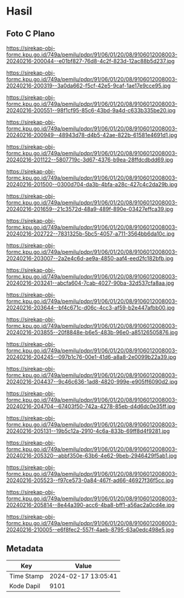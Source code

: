 # Hasil

## Foto C Plano

https://sirekap-obj-formc.kpu.go.id/749a/pemilu/pdpr/91/06/01/20/08/9106012008003-20240216-200044--e01bf827-76d8-4c2f-823d-12ac88b5d237.jpg

https://sirekap-obj-formc.kpu.go.id/749a/pemilu/pdpr/91/06/01/20/08/9106012008003-20240216-200319--3a0da662-f5cf-42e5-9caf-1ae17e9cce95.jpg

https://sirekap-obj-formc.kpu.go.id/749a/pemilu/pdpr/91/06/01/20/08/9106012008003-20240216-200551--98f1cf95-85c6-43bd-9a4d-c633b335be20.jpg

https://sirekap-obj-formc.kpu.go.id/749a/pemilu/pdpr/91/06/01/20/08/9106012008003-20240216-200949--48943d78-d4b5-42ae-822b-61581e4691d1.jpg

https://sirekap-obj-formc.kpu.go.id/749a/pemilu/pdpr/91/06/01/20/08/9106012008003-20240216-201122--5807719c-3d67-4376-b9ea-28ffdcdbdd69.jpg

https://sirekap-obj-formc.kpu.go.id/749a/pemilu/pdpr/91/06/01/20/08/9106012008003-20240216-201500--0300d704-da3b-4bfa-a28c-427c4c2da29b.jpg

https://sirekap-obj-formc.kpu.go.id/749a/pemilu/pdpr/91/06/01/20/08/9106012008003-20240216-201659--21c3572d-48a9-489f-890e-03427effca39.jpg

https://sirekap-obj-formc.kpu.go.id/749a/pemilu/pdpr/91/06/01/20/08/9106012008003-20240216-202722--7831325b-5bc5-4057-a711-3564bb6da10c.jpg

https://sirekap-obj-formc.kpu.go.id/749a/pemilu/pdpr/91/06/01/20/08/9106012008003-20240216-203007--2a2e4c6d-ae9a-4850-aaf4-eed2fc182bfb.jpg

https://sirekap-obj-formc.kpu.go.id/749a/pemilu/pdpr/91/06/01/20/08/9106012008003-20240216-203241--abcfa604-7cab-4027-90ba-32d537cfa8aa.jpg

https://sirekap-obj-formc.kpu.go.id/749a/pemilu/pdpr/91/06/01/20/08/9106012008003-20240216-203644--bf4c671c-d06c-4cc3-af59-b2e447afbb00.jpg

https://sirekap-obj-formc.kpu.go.id/749a/pemilu/pdpr/91/06/01/20/08/9106012008003-20240216-203855--20f8848e-b6e5-483b-96e0-a85126505876.jpg

https://sirekap-obj-formc.kpu.go.id/749a/pemilu/pdpr/91/06/01/20/08/9106012008003-20240216-204245--097b1c76-00e1-41d6-a8a8-2e0099b22a39.jpg

https://sirekap-obj-formc.kpu.go.id/749a/pemilu/pdpr/91/06/01/20/08/9106012008003-20240216-204437--9c46c636-1ad8-4820-999e-e905ff6090d2.jpg

https://sirekap-obj-formc.kpu.go.id/749a/pemilu/pdpr/91/06/01/20/08/9106012008003-20240216-204704--67403f50-742a-4278-85eb-d4d6dc0e35ff.jpg

https://sirekap-obj-formc.kpu.go.id/749a/pemilu/pdpr/91/06/01/20/08/9106012008003-20240216-205131--19b5c12a-2910-4c6a-833b-69ff8d4f9281.jpg

https://sirekap-obj-formc.kpu.go.id/749a/pemilu/pdpr/91/06/01/20/08/9106012008003-20240216-205320--abbf350e-63b6-4e62-9beb-2946429f5ab1.jpg

https://sirekap-obj-formc.kpu.go.id/749a/pemilu/pdpr/91/06/01/20/08/9106012008003-20240216-205523--f97ce573-0a84-467f-ad66-46927f36f5cc.jpg

https://sirekap-obj-formc.kpu.go.id/749a/pemilu/pdpr/91/06/01/20/08/9106012008003-20240216-205814--8e44a390-acc6-4ba8-bff1-a56ac2a0cd4e.jpg

https://sirekap-obj-formc.kpu.go.id/749a/pemilu/pdpr/91/06/01/20/08/9106012008003-20240216-210005--e6f8fec2-557f-4aeb-8795-63a0edc498e5.jpg


## Metadata

| Key        | Value               |
| ---------- | ------------------- |
| Time Stamp | 2024-02-17 13:05:41 |
| Kode Dapil | 9101                |



